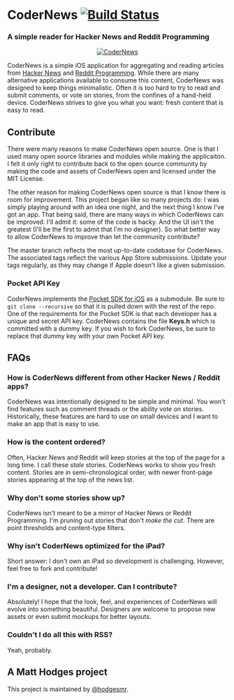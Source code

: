 # CoderNews [![Build Status](https://travis-ci.org/hodgesmr/CoderNews.png)](https://travis-ci.org/hodgesmr/CoderNews)
### A simple reader for Hacker News and Reddit Programming

<p align="center" >
  <a href="https://itunes.apple.com/us/app/codernews/id643980787?ls=1&mt=8"><img src="https://raw.github.com/hodgesmr/CoderNews/master/coder-news-hero.png" alt="CoderNews" title="CoderNews"></a>
</p>

CoderNews is a simple iOS application for aggregating and reading articles from [Hacker News](http://news.ycombinator.com) and [Reddit Programming](http://reddit.com/r/programming). While there are many alternative applications available to consume this content, CoderNews was designed to keep things minimalistic. Often it is too hard to try to read and submit comments, or vote on stories, from the confines of a hand-held device. CoderNews strives to give you what you want: fresh content that is easy to read.

## Contribute

There were many reasons to make CoderNews open source. One is that I used many open source libraries and modules while making the applicaiton. I felt it only right to contribute back to the open source community by making the code and assets of CoderNews open and licensed under the MIT License.

The other reason for making CoderNews open source is that I know there is room for improvement. This project began like so many projects do: I was simply playing around with an idea one night, and the next thing I know I've got an app. That being said, there are many ways in which CoderNews can be improved. I'll admit it: some of the code is hacky. And the UI isn't the greatest (I'll be the first to admit that I'm no designer). So what better way to allow CoderNews to improve than let the community contribute?

The master branch reflects the most up-to-date codebase for CoderNews. The associated tags reflect the various App Store submissions. Update your tags regularly, as they may change if Apple doesn't like a given submission.

### Pocket API Key

CoderNews implements the [Pocket SDK for iOS](https://github.com/Pocket/Pocket-ObjC-SDK) as a submodule. Be sure to `git clone --recursive` so that it is pulled down with the rest of the repo. One of the requirements for the Pocket SDK is that each developer has a unique and secret API key. CoderNews contains the file **Keys.h** which is committed with a dummy key. If you wish to fork CoderNews, be sure to replace that dummy key with your own Pocket API key. 

## FAQs

### How is CoderNews different from other Hacker News / Reddit apps?

CoderNews was intentionally designed to be simple and minimal. You won't find features such as comment threads or the ability vote on stories. Historically, these features are hard to use on small devices and I want to make an app that is easy to use.

### How is the content ordered?

Often, Hacker News and Reddit will keep stories at the top of the page for a long time. I call these *stale* stories. CoderNews works to show you fresh content. Stories are in semi-chronological order, with newer front-page stories appearing at the top of the news list.

### Why don't some stories show up?

CoderNews isn't meant to be a mirror of Hacker News or Reddit Programming. I'm pruning out stories that don't *make the cut*. There are point thresholds and content-type filters.

### Why isn't CoderNews optimized for the iPad?

Short answer: I don't own an iPad so development is challenging. However, feel free to fork and contribute!

### I'm a designer, not a developer. Can I contribute?

Absolutely! I hope that the look, feel, and experiences of CoderNews will evolve into something beautiful. Designers are welcome to propose new assets or even submit mockups for better layouts.

### Couldn't I do all this with RSS?

Yeah, probably.

## A Matt Hodges project

This project is maintained by [@hodgesmr](http://twitter.com/hodgesmr).
